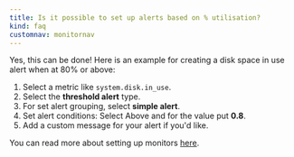 ```yaml
---
title: Is it possible to set up alerts based on % utilisation?
kind: faq
customnav: monitornav
---
```


Yes, this can be done! Here is an example for creating a disk space in use
alert when at 80% or above:
  
  1. Select a metric like `system.disk.in_use`.
  2. Select the **threshold alert** type.
  3. For set alert grouping, select **simple alert**.
  4. Set alert conditions: Select Above and for the value put **0.8**.
  5. Add a custom message for your alert if you'd like.

You can read more about setting up monitors [here](/monitors).